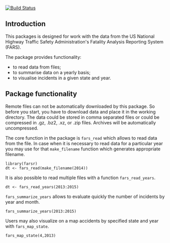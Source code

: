 [![Build
Status](https://travis-ci.org/hnasko/coursera_farsr.svg?branch=master)](https://travis-ci.org/hnasko/coursera_farsr)

Introduction
------------

This packages is designed for work with the data from the US National
Highway Traffic Safety Administration's Fatality Analysis Reporting
System (FARS).

The package provides functionality:

-   to read data from files;
-   to summarise data on a yearly basis;
-   to visualise incidents in a given state and year.

Package functionality
---------------------

Remote files can not be automatically downloaded by this package. So
before you start, you have to download data and place it in the working
directory. The data could be stored in comma separated files or could be
compressed in .gz, .bz2, .xz, or .zip files. Archives will be
automatically uncompressed.

The core function in the package is `fars_read` which allows to read
data from the file. In case when it is necessary to read data for a
particular year you may use for that `make_filename` function which
generates appropriate filename.

    library(farsr)
    dt <- fars_read(make_filename(2014))

It is also possible to read multiple files with a function
`fars_read_years`.

    dt <- fars_read_years(2013:2015)

`fars_summarize_years` allows to evaluate quickly the number of
incidents by year and month.

    fars_summarize_years(2013:2015)

Users may also visualize on a map accidents by specified state and year
with `fars_map_state`.

    fars_map_state(4,2013)
